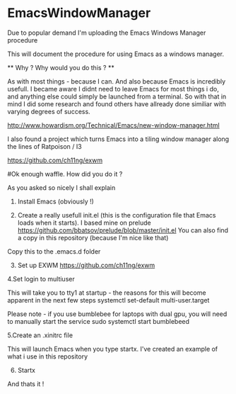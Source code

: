 # EmacsWindowManager
Due to popular demand I'm uploading the Emacs Windows Manager procedure

This will document the procedure for using Emacs as a windows manager. 

** Why ? Why would you do this ? **

As with most things - because I can. And also because Emacs is incredibly usefull. I became aware I didnt need to leave Emacs for most things i do, and anything else could simply be launched from a terminal. So with that in mind I did some research and found others have allready done similiar with varying degrees of success.

http://www.howardism.org/Technical/Emacs/new-window-manager.html

I also found a project which turns Emacs into a tiling window manager along the lines of Ratpoison / I3

https://github.com/ch11ng/exwm

#Ok enough waffle. How did you do it ?

As you asked so nicely I shall explain

1. Install Emacs (obviously !)

2. Create a really usefull init.el (this is the configuration file that Emacs loads when it starts). I based mine on prelude https://github.com/bbatsov/prelude/blob/master/init.el
You can also find a copy in this repository (because I'm nice like that)

Copy this to the .emacs.d folder

3. Set up EXWM
https://github.com/ch11ng/exwm

4.Set login to multiuser

This will take you to tty1 at startup - the reasons for this will become apparent in the next few steps
systemctl set-default multi-user.target

Please note - if you use bumblebee for laptops with  dual gpu, you will need to manually start the service 
sudo systemctl start bumblebeed

5.Create an .xinitrc file 

This will launch Emacs when you type startx. I've created an example of what i use in this repository

6. Startx

And thats it !





